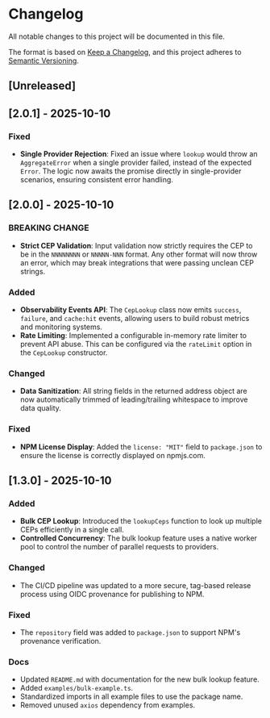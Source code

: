 # Changelog

All notable changes to this project will be documented in this file.

The format is based on [Keep a Changelog](https://keepachangelog.com/en/1.0.0/),
and this project adheres to [Semantic Versioning](https://semver.org/spec/v2.0.0.html).

## [Unreleased]

## [2.0.1] - 2025-10-10

### Fixed
- **Single Provider Rejection**: Fixed an issue where `lookup` would throw an `AggregateError` when a single provider failed, instead of the expected `Error`. The logic now awaits the promise directly in single-provider scenarios, ensuring consistent error handling.

## [2.0.0] - 2025-10-10

### BREAKING CHANGE
- **Strict CEP Validation**: Input validation now strictly requires the CEP to be in the `NNNNNNNN` or `NNNNN-NNN` format. Any other format will now throw an error, which may break integrations that were passing unclean CEP strings.

### Added
- **Observability Events API**: The `CepLookup` class now emits `success`, `failure`, and `cache:hit` events, allowing users to build robust metrics and monitoring systems.
- **Rate Limiting**: Implemented a configurable in-memory rate limiter to prevent API abuse. This can be configured via the `rateLimit` option in the `CepLookup` constructor.

### Changed
- **Data Sanitization**: All string fields in the returned address object are now automatically trimmed of leading/trailing whitespace to improve data quality.

### Fixed
- **NPM License Display**: Added the `license: "MIT"` field to `package.json` to ensure the license is correctly displayed on npmjs.com.

## [1.3.0] - 2025-10-10

### Added
- **Bulk CEP Lookup**: Introduced the `lookupCeps` function to look up multiple CEPs efficiently in a single call.
- **Controlled Concurrency**: The bulk lookup feature uses a native worker pool to control the number of parallel requests to providers.

### Changed
- The CI/CD pipeline was updated to a more secure, tag-based release process using OIDC provenance for publishing to NPM.

### Fixed
- The `repository` field was added to `package.json` to support NPM's provenance verification.

### Docs
- Updated `README.md` with documentation for the new bulk lookup feature.
- Added `examples/bulk-example.ts`.
- Standardized imports in all example files to use the package name.
- Removed unused `axios` dependency from examples.